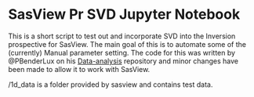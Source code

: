 # SasView Pr SVD Jupyter Notebook
This is a short script to test out and incorporate SVD into the Inversion prospective for SasView. The main goal of this is to automate some of the (currently) Manual parameter setting. The code for this was written by @PBenderLux on his [Data-analysis](https://github.com/PBenderLux/Data-analysis) repository and minor changes have been made to allow it to work with SasView.

/1d_data is a folder provided by sasview and contains test data.
